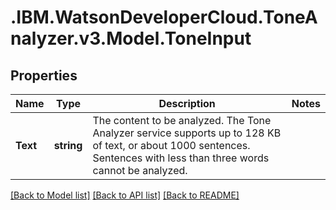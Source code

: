 # .IBM.WatsonDeveloperCloud.ToneAnalyzer.v3.Model.ToneInput
## Properties

Name | Type | Description | Notes
------------ | ------------- | ------------- | -------------
**Text** | **string** | The content to be analyzed. The Tone Analyzer service supports up to 128 KB of text, or about 1000 sentences. Sentences with less than three words cannot be analyzed. | 

[[Back to Model list]](../README.md#documentation-for-models) [[Back to API list]](../README.md#documentation-for-api-endpoints) [[Back to README]](../README.md)

